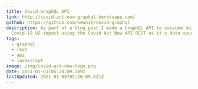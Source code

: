 ```yaml
---
title: Covid GraphQL API
link: http://covid-act-now-graphql.herokuapp.com/
github: https://github.com/keonik/covid-graphql
description: As part of a blog post I made a GraphQL API to consume daily
  Covid-19 US impact using the Covid Act Now API REST as it's data source
tags:
  - graphql
  - rest
  - api
  - javascript
image: /img/covid-act-now-logo.png
date: 2021-01-03T05:20:09.309Z
lastUpdated: 2021-01-08T05:20:09.521Z
---
```

